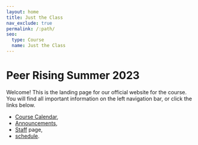 ```yaml
---
layout: home
title: Just the Class
nav_exclude: true
permalink: /:path/
seo:
  type: Course
  name: Just the Class
---
```


# Peer Rising Summer 2023

Welcome! This is the landing page for our official website for the course. You will find all important information on the left navigation bar, or click the links below.

- [Course Calendar](calendar.md),
- [Announcements](announcements.md),
- [Staff](staff.md) page,
- [schedule](schedule.md).

